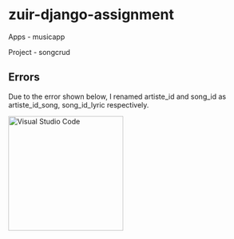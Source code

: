 # zuir-django-assignment

Apps - musicapp

Project - songcrud

## Errors

Due to the error shown below, I renamed artiste_id and song_id as artiste_id_song, song_id_lyric respectively.

<img align="left" alt="Visual Studio Code" width="230" src="[https://www.brainzilla.com/static/sudoku/images/sudoku-grid.png](https://drive.google.com/file/d/1F3BOJmC5Te-rJq0Fiw-QCIESsFXI7JuG/view?usp=share_link)" style="padding-right:10px;" />
